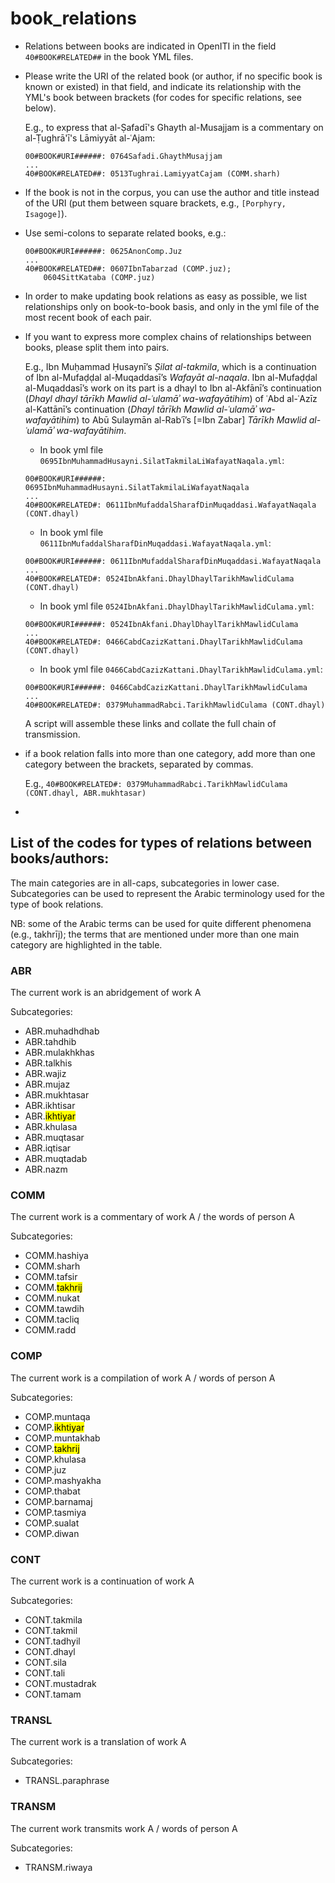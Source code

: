 # book_relations

- Relations between books are indicated in OpenITI in the field `40#BOOK#RELATED##` in the book YML files. 

- Please write the URI of the related book (or author, if no specific book is known or existed) in that field, 
and indicate its relationship with the YML's book between brackets (for codes for specific relations, see below). 

  E.g., to express that al-Ṣafadī's Ghayth al-Musajjam is a commentary on al-Ṭughrā'ī's Lāmiyyāt al-ʿAjam:

  ```
  00#BOOK#URI######: 0764Safadi.GhaythMusajjam
  ...
  40#BOOK#RELATED##: 0513Tughrai.LamiyyatCajam (COMM.sharh)
  ```

- If the book is not in the corpus, you can use the author and title instead of the URI (put them between square brackets, e.g., `[Porphyry, Isagoge]`).

- Use semi-colons to separate related books, e.g.:

  ```
  00#BOOK#URI######: 0625AnonComp.Juz
  ...
  40#BOOK#RELATED##: 0607IbnTabarzad (COMP.juz); 
      0604SittKataba (COMP.juz)
  ```

- In order to make updating book relations as easy as possible, we list relationships only on book-to-book basis,
and only in the yml file of the most recent book of each pair. 

- If you want to express more complex chains of relationships between books, please split them into pairs. 

  E.g., Ibn Muḥammad Ḥusaynī’s *Ṣilat al-takmila*, which is a continuation of Ibn al-Mufaḍḍal al-Muqaddasī’s *Wafayāt al-naqala*. Ibn al-Mufaḍḍal al-Muqaddasī’s work on its part is a dhayl to Ibn al-Akfānī’s continuation (*Dhayl dhayl tārīkh Mawlid al-ʿulamāʾ wa-wafayātihim*) of ʿAbd al-ʿAzīz al-Kattānī’s continuation (*Dhayl tārīkh Mawlid al-ʿulamāʾ wa-wafayātihim*) to Abū Sulaymān al-Rabʿī’s [=Ibn Zabar] *Tārīkh Mawlid al-ʿulamāʾ wa-wafayātihim*. 

  * In book yml file `0695IbnMuhammadHusayni.SilatTakmilaLiWafayatNaqala.yml`:

  ```
  00#BOOK#URI######: 0695IbnMuhammadHusayni.SilatTakmilaLiWafayatNaqala
  ...
  40#BOOK#RELATED#: 0611IbnMufaddalSharafDinMuqaddasi.WafayatNaqala (CONT.dhayl)
  ```

  * In book yml file `0611IbnMufaddalSharafDinMuqaddasi.WafayatNaqala.yml`:

  ```
  00#BOOK#URI######: 0611IbnMufaddalSharafDinMuqaddasi.WafayatNaqala
  ...
  40#BOOK#RELATED#: 0524IbnAkfani.DhaylDhaylTarikhMawlidCulama (CONT.dhayl) 
  ```

  * In book yml file `0524IbnAkfani.DhaylDhaylTarikhMawlidCulama.yml`:

  ```
  00#BOOK#URI######: 0524IbnAkfani.DhaylDhaylTarikhMawlidCulama
  ...
  40#BOOK#RELATED#: 0466CabdCazizKattani.DhaylTarikhMawlidCulama (CONT.dhayl) 
  ```

  * In book yml file `0466CabdCazizKattani.DhaylTarikhMawlidCulama.yml`:

  ```
  00#BOOK#URI######: 0466CabdCazizKattani.DhaylTarikhMawlidCulama
  ...
  40#BOOK#RELATED#: 0379MuhammadRabci.TarikhMawlidCulama (CONT.dhayl) 
  ```

  A script will assemble these links and collate the full chain of transmission.
  
- if a book relation falls into more than one category, add more than one category between the brackets, separated by commas.

  E.g., `40#BOOK#RELATED#: 0379MuhammadRabci.TarikhMawlidCulama (CONT.dhayl, ABR.mukhtasar)`
  
- 

## List of the codes for types of relations between books/authors:
The main categories are in all-caps, subcategories in lower case. Subcategories can be used to represent the Arabic terminology used for the type of book relations.

NB: some of the Arabic terms can be used for quite different phenomena (e.g., takhrīj); the terms that are mentioned under more than one main category are highlighted in the table.

### ABR
The current work is an abridgement of work A

Subcategories:

* ABR.muhadhdhab
* ABR.tahdhib
* ABR.mulakhkhas
* ABR.talkhis
* ABR.wajiz
* ABR.mujaz
* ABR.mukhtasar
* ABR.ikhtisar
* ABR.<mark>ikhtiyar</mark>
* ABR.khulasa
* ABR.muqtasar
* ABR.iqtisar
* ABR.muqtadab
* ABR.nazm

### COMM
The current work is a commentary of work A / the words of person A

Subcategories:

* COMM.hashiya
* COMM.sharh
* COMM.tafsir
* COMM.<mark>takhrij</mark>
* COMM.nukat
* COMM.tawdih
* COMM.tacliq
* COMM.radd

### COMP
The current work is a compilation of work A / words of person A

Subcategories:

* COMP.muntaqa
* COMP.<mark>ikhtiyar</mark>
* COMP.muntakhab
* COMP.<mark>takhrij</mark>
* COMP.khulasa
* COMP.juz
* COMP.mashyakha
* COMP.thabat
* COMP.barnamaj
* COMP.tasmiya
* COMP.sualat
* COMP.diwan


### CONT
The current work is a continuation of work A

Subcategories:

* CONT.takmila
* CONT.takmil
* CONT.tadhyil
* CONT.dhayl
* CONT.sila
* CONT.tali
* CONT.mustadrak
* CONT.tamam

### TRANSL
The current work is a translation of work A

Subcategories:

* TRANSL.paraphrase

### TRANSM
The current work transmits work A / words of person A

Subcategories:

* TRANSM.riwaya










